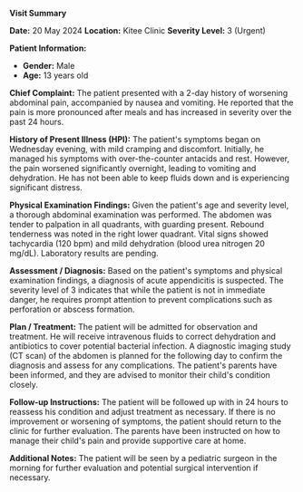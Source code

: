 **Visit Summary**

**Date:** 20 May 2024
**Location:** Kitee Clinic
**Severity Level:** 3 (Urgent)

**Patient Information:**
- **Gender:** Male
- **Age:** 13 years old

**Chief Complaint:**
The patient presented with a 2-day history of worsening abdominal pain, accompanied by nausea and vomiting. He reported that the pain is more pronounced after meals and has increased in severity over the past 24 hours.

**History of Present Illness (HPI):**
The patient's symptoms began on Wednesday evening, with mild cramping and discomfort. Initially, he managed his symptoms with over-the-counter antacids and rest. However, the pain worsened significantly overnight, leading to vomiting and dehydration. He has not been able to keep fluids down and is experiencing significant distress.

**Physical Examination Findings:**
Given the patient's age and severity level, a thorough abdominal examination was performed. The abdomen was tender to palpation in all quadrants, with guarding present. Rebound tenderness was noted in the right lower quadrant. Vital signs showed tachycardia (120 bpm) and mild dehydration (blood urea nitrogen 20 mg/dL). Laboratory results are pending.

**Assessment / Diagnosis:**
Based on the patient's symptoms and physical examination findings, a diagnosis of acute appendicitis is suspected. The severity level of 3 indicates that while the patient is not in immediate danger, he requires prompt attention to prevent complications such as perforation or abscess formation.

**Plan / Treatment:**
The patient will be admitted for observation and treatment. He will receive intravenous fluids to correct dehydration and antibiotics to cover potential bacterial infection. A diagnostic imaging study (CT scan) of the abdomen is planned for the following day to confirm the diagnosis and assess for any complications. The patient's parents have been informed, and they are advised to monitor their child's condition closely.

**Follow-up Instructions:**
The patient will be followed up with in 24 hours to reassess his condition and adjust treatment as necessary. If there is no improvement or worsening of symptoms, the patient should return to the clinic for further evaluation. The parents have been instructed on how to manage their child's pain and provide supportive care at home.

**Additional Notes:**
The patient will be seen by a pediatric surgeon in the morning for further evaluation and potential surgical intervention if necessary.
